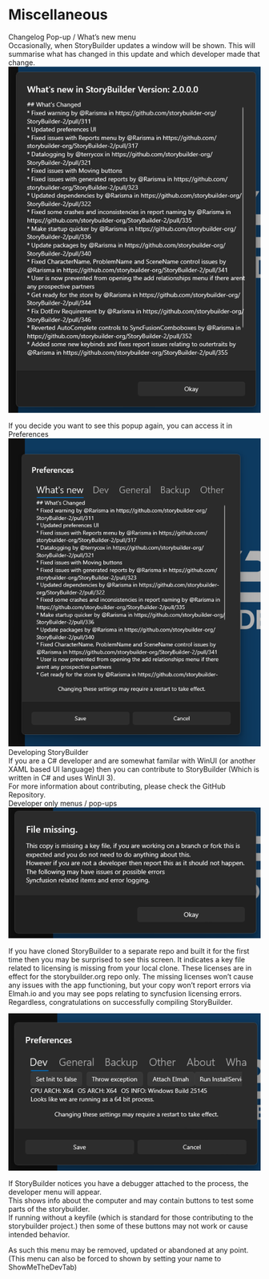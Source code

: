 # Miscellaneous #
Changelog Pop-up / What’s new menu <br/>
Occasionally, when StoryBuilder updates a window will be shown. This will summarise what has changed in this update and which developer made that change. <br/>
![](Clipboard-Image-104.png)

If you decide you want to see this popup again, you can access it in Preferences <br/>
![](Clipboard-Image-105.png)
Developing StoryBuilder <br/>
If you are a C# developer and are somewhat familar with WinUI (or another XAML based UI language) then you can contribute to StoryBuilder (Which is written in C# and uses WinUI 3). <br/>
For more information about contributing, please check the GitHub Repository. <br/>
Developer only menus / pop-ups <br/>
![](Clipboard-Image-106.png)

If you have cloned StoryBuilder to a separate repo and built it for the first time then you may be surprised to see this screen. It indicates a key file related to licensing is missing from your local clone. These licenses are in effect for the storybuilder.org repo only. The missing licenses won’t cause any issues with the app functioning, but your copy won’t report errors via Elmah.io and you may see pops relating to syncfusion licensing errors. <br/>
Regardless, congratulations on successfully compiling StoryBuilder. <br/>

![](Clipboard-Image-107.png)

If StoryBuilder notices you have a debugger attached to the process, the developer menu will appear. <br/>
This shows info about the computer and may contain buttons to test some parts of the storybuilder. <br/>
If running without a keyfile (which is standard for those contributing to the storybuilder project.) then some of these buttons may not work or cause intended behavior. <br/>

As such this menu may be removed, updated or abandoned at any point. <br/>
(This menu can also be forced to shown by setting your name to ShowMeTheDevTab) <br/>

